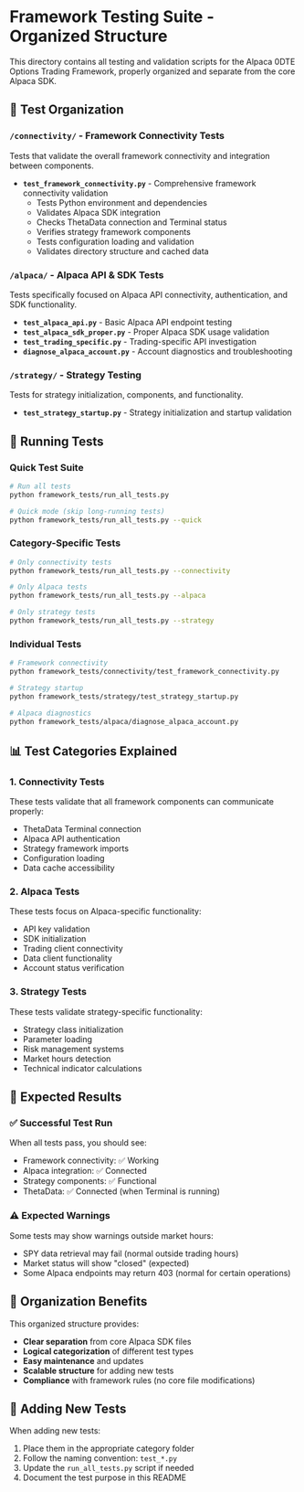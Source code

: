# Framework Testing Suite - Organized Structure

This directory contains all testing and validation scripts for the Alpaca 0DTE Options Trading Framework, properly organized and separate from the core Alpaca SDK.

## 📁 Test Organization

### `/connectivity/` - Framework Connectivity Tests
Tests that validate the overall framework connectivity and integration between components.

- **`test_framework_connectivity.py`** - Comprehensive framework connectivity validation
  - Tests Python environment and dependencies
  - Validates Alpaca SDK integration
  - Checks ThetaData connection and Terminal status
  - Verifies strategy framework components
  - Tests configuration loading and validation
  - Validates directory structure and cached data

### `/alpaca/` - Alpaca API & SDK Tests
Tests specifically focused on Alpaca API connectivity, authentication, and SDK functionality.

- **`test_alpaca_api.py`** - Basic Alpaca API endpoint testing
- **`test_alpaca_sdk_proper.py`** - Proper Alpaca SDK usage validation
- **`test_trading_specific.py`** - Trading-specific API investigation
- **`diagnose_alpaca_account.py`** - Account diagnostics and troubleshooting

### `/strategy/` - Strategy Testing
Tests for strategy initialization, components, and functionality.

- **`test_strategy_startup.py`** - Strategy initialization and startup validation

## 🚀 Running Tests

### Quick Test Suite
```bash
# Run all tests
python framework_tests/run_all_tests.py

# Quick mode (skip long-running tests)
python framework_tests/run_all_tests.py --quick
```

### Category-Specific Tests
```bash
# Only connectivity tests
python framework_tests/run_all_tests.py --connectivity

# Only Alpaca tests
python framework_tests/run_all_tests.py --alpaca

# Only strategy tests
python framework_tests/run_all_tests.py --strategy
```

### Individual Tests
```bash
# Framework connectivity
python framework_tests/connectivity/test_framework_connectivity.py

# Strategy startup
python framework_tests/strategy/test_strategy_startup.py

# Alpaca diagnostics
python framework_tests/alpaca/diagnose_alpaca_account.py
```

## 📊 Test Categories Explained

### 1. Connectivity Tests
These tests validate that all framework components can communicate properly:
- ThetaData Terminal connection
- Alpaca API authentication
- Strategy framework imports
- Configuration loading
- Data cache accessibility

### 2. Alpaca Tests
These tests focus on Alpaca-specific functionality:
- API key validation
- SDK initialization
- Trading client connectivity
- Data client functionality
- Account status verification

### 3. Strategy Tests
These tests validate strategy-specific functionality:
- Strategy class initialization
- Parameter loading
- Risk management systems
- Market hours detection
- Technical indicator calculations

## 🎯 Expected Results

### ✅ Successful Test Run
When all tests pass, you should see:
- Framework connectivity: ✅ Working
- Alpaca integration: ✅ Connected
- Strategy components: ✅ Functional
- ThetaData: ✅ Connected (when Terminal is running)

### ⚠️ Expected Warnings
Some tests may show warnings outside market hours:
- SPY data retrieval may fail (normal outside trading hours)
- Market status will show "closed" (expected)
- Some Alpaca endpoints may return 403 (normal for certain operations)

## 🔧 Organization Benefits

This organized structure provides:
- **Clear separation** from core Alpaca SDK files
- **Logical categorization** of different test types
- **Easy maintenance** and updates
- **Scalable structure** for adding new tests
- **Compliance** with framework rules (no core file modifications)

## 📝 Adding New Tests

When adding new tests:
1. Place them in the appropriate category folder
2. Follow the naming convention: `test_*.py`
3. Update the `run_all_tests.py` script if needed
4. Document the test purpose in this README
